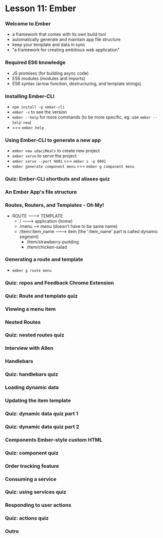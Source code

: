 # Lesson 11: Ember

### Welcome to Ember
* a framework that comes with its own build tool
* automatically generate and maintain app file structure
* keep your template and data in sync
* "a framework for creating ambitious web application"

### Required ES6 knowledge
* JS promises (for building async code)
* ES6 modules (modules and imports)
* ES6 syntax (arrow function, destructuring, and template strings)

### Installing Ember-CLI
* `npm install -g ember-cli`
* `ember -v` to see the version
* `ember --help` for more commands (to be more specific, eg: use `ember --help new`)
* === `ember help`

### Using Ember-CLI to generate a new app
* `ember new udaciMeals` to create new project
* `ember serve` to serve the project
* `ember serve --port 9001` === `ember s -p 9001`
* `ember generate component menu` === `ember g component menu`

### Quiz: Ember-CLI shortbuts and aliases quiz
### An Ember App's file structure
### Routes, Routers, and Templates - Oh My!
* ROUTE ---> TEMPLATE
  * / ---> application (home)
  * /menu --> menu (doesn't have to be same name)
  * /item/:item_name ---> item (the ':item_name' part is called dynamic segment)
    * /item/strawberry-pudding
    * /item/chicken-salad

### Generating a route and template
* `ember g route menu`

### Quiz: repos and Feedback Chrome Extension
### Quiz: Route and template quiz
### Viewing a menu item
### Nested Routes
### Quiz: nested routes quiz
### Interview with Allen
### Handlebars
### Quiz: handlebars quiz
### Loading dynamic data
### Updating the item template
### Quiz: dynamic data quiz part 1
### Quiz: dynamic data quiz part 2
### Components Ember-style custom HTML
### Quiz: component quiz
### Order tracking feature
### Consuming a service
### Quiz: using services quiz
### Responding to user actions
### Quiz: actions quiz
### Outro
